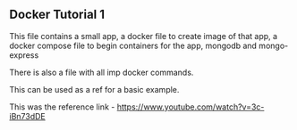 ## Docker Tutorial 1

This file contains a small app, a docker file to create image of that app, a docker compose file to begin containers for the app, mongodb and mongo-express

There is also a file with all imp docker commands. 

This can be used as a ref for a basic example.

This was the reference link - https://www.youtube.com/watch?v=3c-iBn73dDE


